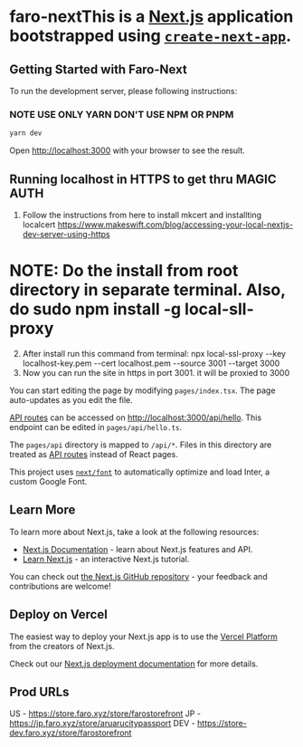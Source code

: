 # faro-nextThis is a [Next.js](https://nextjs.org/) application bootstrapped using [`create-next-app`](https://github.com/vercel/next.js/tree/canary/packages/create-next-app).

## Getting Started with Faro-Next

To run the development server, please following instructions: 
### NOTE USE ONLY YARN DON'T USE NPM OR PNPM

```bash
yarn dev


```

Open [http://localhost:3000](http://localhost:3000) with your browser to see the result.

## Running localhost in HTTPS to get thru MAGIC AUTH
1. Follow the instructions from here to install mkcert and installting localcert 
https://www.makeswift.com/blog/accessing-your-local-nextjs-dev-server-using-https
# NOTE: Do the install from root directory in separate terminal. Also, do sudo npm install -g local-sll-proxy
2. After install run this command from terminal:
npx local-ssl-proxy --key localhost-key.pem --cert localhost.pem --source 3001 --target 3000
3. Now you can run the site in https in port 3001. it will be proxied to 3000


You can start editing the page by modifying `pages/index.tsx`. The page auto-updates as you edit the file.

[API routes](https://nextjs.org/docs/api-routes/introduction) can be accessed on [http://localhost:3000/api/hello](http://localhost:3000/api/hello). This endpoint can be edited in `pages/api/hello.ts`.

The `pages/api` directory is mapped to `/api/*`. Files in this directory are treated as [API routes](https://nextjs.org/docs/api-routes/introduction) instead of React pages.

This project uses [`next/font`](https://nextjs.org/docs/basic-features/font-optimization) to automatically optimize and load Inter, a custom Google Font.

## Learn More

To learn more about Next.js, take a look at the following resources:

- [Next.js Documentation](https://nextjs.org/docs) - learn about Next.js features and API.
- [Learn Next.js](https://nextjs.org/learn) - an interactive Next.js tutorial.

You can check out [the Next.js GitHub repository](https://github.com/vercel/next.js/) - your feedback and contributions are welcome!

## Deploy on Vercel

The easiest way to deploy your Next.js app is to use the [Vercel Platform](https://vercel.com/new?utm_medium=default-template&filter=next.js&utm_source=create-next-app&utm_campaign=create-next-app-readme) from the creators of Next.js.

Check out our [Next.js deployment documentation](https://nextjs.org/docs/deployment) for more details. 


## Prod URLs
US - https://store.faro.xyz/store/farostorefront
JP - https://jp.faro.xyz/store/aruarucitypassport
DEV - https://store-dev.faro.xyz/store/farostorefront

